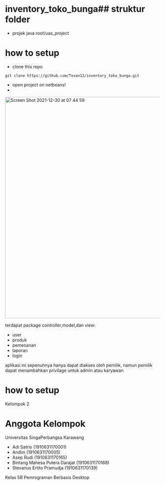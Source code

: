 # inventory_toko_bunga## struktur folder
- projek java
root/uas_project
# how to setup
- clone this repo
```console
git clone https://github.com/Tevan13/inventory_toko_bunga.git
```
- open project on netbeans!
- 
<img width="720" alt="Screen Shot 2021-12-30 at 07 44 59" src="https://user-images.githubusercontent.com/82057016/147736675-d0889e81-43ed-43e7-9b8b-9c31646db99d.png">


terdapat package controller,model,dan view:
- user
- produk
- pemesanan
- laporan
- login

aplikasi ini sepenuhnya hanya dapat diakses oleh pemilik, namun pemilik dapat menambahkan privilage untuk admin atau karyawan
# how to setup
Kelompok 2

# Anggota Kelompok
Universitas SingaPerbangsa Karawang
- Adi Satrio                    (1910631170001)
- Andini                        (1910631170005)
- Asep Rudi                     (1910631170165)
- Bintang Mahesa Putera Darajat (1910631170168)
- Stevanus Ertito Pramudja      (1910631170139)

Kelas 5B
Pemrograman Berbasis Desktop
